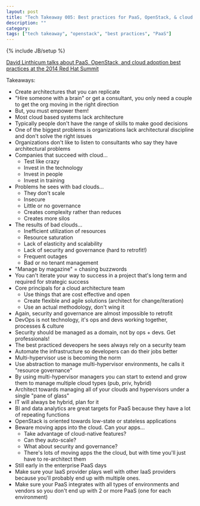 ```yaml
---
layout: post
title: "Tech Takeaway 005: Best practices for PaaS, OpenStack, & cloud adoption"
description: ""
category: 
tags: ["tech takeaway", "openstack", "best practices", "PaaS"]
---
```

{% include JB/setup %}

[David Linthicum talks about PaaS, OpenStack, and cloud adoption best practices at the 2014 Red Hat Summit](https://www.youtube.com/watch?v=gKHUduAD2Hw)

Takeaways:

* Create architectures that you can replicate
* "Hire someone with a brain" or get a consultant, you only need a couple to get the org moving in the right direction
* But, you must empower them!
* Most cloud based systems lack architecture
* Typically people don't have the range of skills to make good decisions
* One of the biggest problems is organizations lack architectural discipline and don't solve the right issues
* Organizations don't like to listen to consultants who say they have architectural problems
* Companies that succeed with cloud...
	* Test like crazy
	* Invest in the technology
	* Invest in people
	* Invest in training
* Problems he sees with bad clouds...
	* They don't scale
	* Insecure
	* Little or no governance
	* Creates complexity rather than reduces
	* Creates more silos
* The results of bad clouds...
	* Inefficient utilization of resources
	* Resource saturation
	* Lack of elasticity and scalability
	* Lack of security and governance (hard to retrofit!)
	* Frequent outages
	* Bad or no tenant management
* "Manage by magazine" = chasing buzzwords
* You can't iterate your way to success in a project that's long term and required for strategic success
* Core principals for a cloud architecture team
	* Use things that are cost effective and open
	* Create flexible and agile solutions (architect for change/iteration)
	* Use an actual methodology, don't wing it
* Again, security and governance are almost impossible to retrofit
* DevOps is not technology, it's ops and devs working together, processes & culture
* Security should be managed as a domain, not by ops + devs.  Get professionals!
* The best practiced deveopers he sees always rely on a security team
* Automate the infrastructure so developers can do their jobs better
* Multi-hypervisor use is becoming the norm
* Use abstraction to manage multi-hypervisor environments, he calls it "resource governance"
* By using multi-hypervisor managers you can start to extend and grow them to manage multiple cloud types (pub, priv, hybrid)
* Architect towards managing all of your clouds and hypervisors under a single "pane of glass"
* IT will always be hybrid, plan for it
* BI and data analytics are great targets for PaaS because they have a lot of repeating functions
* OpenStack is oriented towards low-state or stateless applications
* Beware moving apps into the cloud.  Can your apps...
	* Take advantage of cloud-native features?
	* Can they auto-scale?
	* What about security and governance?
	* There's lots of moving apps the the cloud, but with time you'll just have to re-architect them
* Still early in the enterprise PaaS days
* Make sure your IaaS provider plays well with other IaaS providers because you'll probably end up with multiple ones.
* Make sure your PaaS integrates with all types of environments and vendors so you don't end up with 2 or more PaaS (one for each environment)